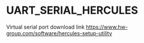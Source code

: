 # UART_SERIAL_HERCULES

Virtual serial port download link
https://www.hw-group.com/software/hercules-setup-utility
